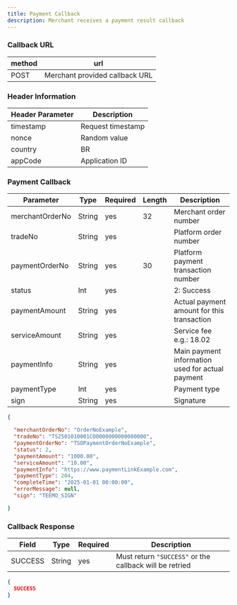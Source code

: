 ```yaml
---
title: Payment Callback
description: Merchant receives a payment result callback
---
```


### Callback URL

| method | url                            |
| ------ | ------------------------------ |
| POST   | Merchant provided callback URL |

### Header Information

| Header Parameter | Description       |
| ---------------- |-------------------|
| timestamp        | Request timestamp |
| nonce            | Random value      |
| country          | BR                |
| appCode          | Application ID    |

### Payment Callback

| Parameter       | Type   | Required | Length | Description                                      |
| --------------- | ------ | -------- | ------ | ------------------------------------------------ |
| merchantOrderNo | String | yes      | 32     | Merchant order number                            |
| tradeNo         | String | yes      |        | Platform order number                            |
| paymentOrderNo  | String | yes      | 30     | Platform payment transaction number              |
| status          | Int    | yes      |        | 2: Success                                       |
| paymentAmount   | String | yes      |        | Actual payment amount for this transaction       |
| serviceAmount   | String | yes      |        | Service fee e.g.: 18.02                          |
| paymentInfo     | String | yes      |        | Main payment information used for actual payment |
| paymentType     | Int    | yes      |        | Payment type                                     |
| sign            | String | yes      |        | Signature                                        |


```json title= Request Example
{

  "merchantOrderNo": "OrderNoExample",
  "tradeNo": "TS2501010001CO0000000000000000",
  "paymentOrderNo": "TSOPaymentOrderNoExample",
  "status": 2,
  "paymentAmount": "1000.00",
  "serviceAmount": "10.00",
  "paymentInfo": "https://www.paymentLinkExample.com",
  "paymentType": 204,
  "completeTime": "2025-01-01 00:00:00",
  "errorMessage": null,
  "sign": "TEEMO_SIGN"

}
```


### Callback Response

| Field   | Type   | Required | Description                                             |
| ------- | ------ | -------- | ------------------------------------------------------- |
| SUCCESS | String | yes      | Must return `"SUCCESS"` or the callback will be retried |

```json title= Request Example
{
  SUCCESS
}
```